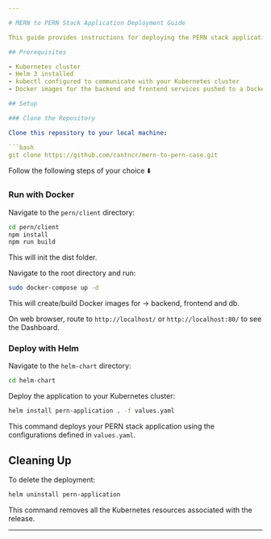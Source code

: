 ```yaml
---

# MERN to PERN Stack Application Deployment Guide

This guide provides instructions for deploying the PERN stack application (PostgreSQL, Express, React, Node.js) on Kubernetes using Helm.

## Prerequisites

- Kubernetes cluster
- Helm 3 installed
- kubectl configured to communicate with your Kubernetes cluster
- Docker images for the backend and frontend services pushed to a Docker registry

## Setup

### Clone the Repository

Clone this repository to your local machine:

```bash
git clone https://github.com/cantncr/mern-to-pern-case.git
```

Follow the following steps of your choice ⬇️

### Run with Docker

Navigate to the `pern/client` directory:
```bash
cd pern/client
npm install
npm run build
```

This will init the dist folder.

Navigate to the root directory and run:
```bash
sudo docker-compose up -d 
```
This will create/build Docker images for -> backend, frontend and db.

On web browser, route to `http://localhost/` or `http://localhost:80/` to see the Dashboard. 
### Deploy with Helm

Navigate to the `helm-chart` directory:

```bash
cd helm-chart
```

Deploy the application to your Kubernetes cluster:

```bash
helm install pern-application . -f values.yaml
```

This command deploys your PERN stack application using the configurations defined in `values.yaml`.

## Cleaning Up

To delete the deployment:

```bash
helm uninstall pern-application
```

This command removes all the Kubernetes resources associated with the release.

---
```

